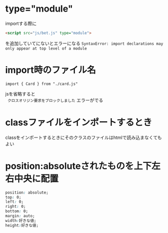 # type="module"
importする際に
```html
<script src="js/bet.js" type="module">
```
を追加していてにないとエラーになる
`` SyntaxError: import declarations may only appear at top level of a module ``

# import時のファイル名
```
import { Card } from "./card.js"
```
jsを省略すると  
` クロスオリジン要求をブロックしました`
エラーがでる

# classファイルをインポートするとき
classをインポートするときにそのクラスのファイルはhtmlで読み込まなくてもよい

# position:absoluteされたものを上下左右中央に配置

```css
position: absolute;
top: 0;
left: 0;
right: 0;
bottom: 0;
margin: auto;
width:好きな値;
height:好きな値;
```